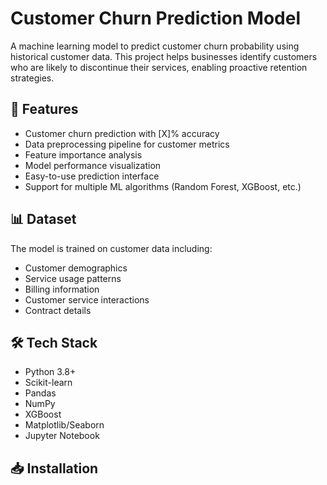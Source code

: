 # Customer Churn Prediction Model

A machine learning model to predict customer churn probability using historical customer data. This project helps businesses identify customers who are likely to discontinue their services, enabling proactive retention strategies.

## 🎯 Features

- Customer churn prediction with [X]% accuracy
- Data preprocessing pipeline for customer metrics
- Feature importance analysis
- Model performance visualization
- Easy-to-use prediction interface
- Support for multiple ML algorithms (Random Forest, XGBoost, etc.)

## 📊 Dataset

The model is trained on customer data including:
- Customer demographics
- Service usage patterns
- Billing information
- Customer service interactions
- Contract details

## 🛠️ Tech Stack

- Python 3.8+
- Scikit-learn
- Pandas
- NumPy
- XGBoost
- Matplotlib/Seaborn
- Jupyter Notebook

## 📥 Installation
